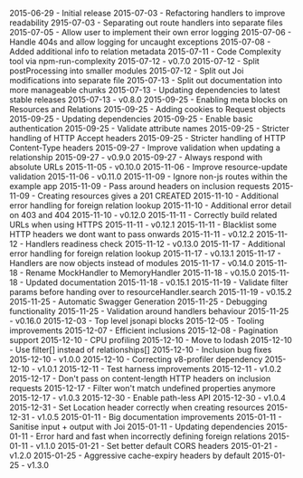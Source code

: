2015-06-29 - Initial release
2015-07-03 - Refactoring handlers to improve readability
2915-07-03 - Separating out route handlers into separate files
2015-07-05 - Allow user to implement their own error logging
2015-07-06 - Handle 404s and allow logging for uncaught exceptions
2015-07-08 - Added additional info to relation metadata
2015-07-11 - Code Complexity tool via npm-run-complexity
2015-07-12 - v0.7.0
2015-07-12 - Split postProcessing into smaller modules
2015-07-12 - Split out Joi modifications into separate file
2015-07-13 - Split out documentation into more manageable chunks
2015-07-13 - Updating dependencies to latest stable releases
2015-07-13 - v0.8.0
2015-09-25 - Enabling meta blocks on Resources and Relations
2015-09-25 - Adding cookies to Request objects
2015-09-25 - Updating dependencies
2015-09-25 - Enable basic authentication
2015-09-25 - Validate attribute names
2015-09-25 - Stricter handling of HTTP Accept headers
2015-09-25 - Stricter handling of HTTP Content-Type headers
2015-09-27 - Improve validation when updating a relationship
2015-09-27 - v0.9.0
2015-09-27 - Always respond with absolute URLs
2015-11-05 - v0.10.0
2015-11-06 - Improve resource-update validation
2015-11-06 - v0.11.0
2015-11-09 - Ignore non-js routes within the example app
2015-11-09 - Pass around headers on inclusion requests
2015-11-09 - Creating resources gives a 201 CREATED
2015-11-10 - Additional error handling for foreign relation lookup
2015-11-10 - Additional error detail on 403 and 404
2015-11-10 - v0.12.0
2015-11-11 - Correctly build related URLs when using HTTPS
2015-11-11 - v0.12.1
2015-11-11 - Blacklist some HTTP headers we dont want to pass onwards
2015-11-11 - v0.12.2
2015-11-12 - Handlers readiness check
2015-11-12 - v0.13.0
2015-11-17 - Additional error handling for foreign relation lookup
2015-11-17 - v0.13.1
2015-11-17 - Handlers are now objects instead of modules
2015-11-17 - v0.14.0
2015-11-18 - Rename MockHandler to MemoryHandler
2015-11-18 - v0.15.0
2015-11-18 - Updated documentation
2015-11-18 - v0.15.1
2015-11-19 - Validate filter params before handing over to resourceHandler.search
2015-11-19 - v0.15.2
2015-11-25 - Automatic Swagger Generation
2015-11-25 - Debugging functionality
2015-11-25 - Validation around handlers behaviour
2015-11-25 - v0.16.0
2015-12-03 - Top level jsonapi blocks
2015-12-05 - Tooling improvements
2015-12-07 - Efficient inclusions
2015-12-08 - Pagination support
2015-12-10 - CPU profiling
2015-12-10 - Move to lodash
2015-12-10 - Use filter[] instead of relationships[]
2015-12-10 - Inclusion bug fixes
2015-12-10 - v1.0.0
2015-12-10 - Correcting v8-profiler dependency
2015-12-10 - v1.0.1
2015-12-11 - Test harness improvements
2015-12-11 - v1.0.2
2015-12-17 - Don't pass on content-length HTTP headers on inclusion requests
2015-12-17 - Filter won't match undefined properties anymore
2015-12-17 - v1.0.3
2015-12-30 - Enable path-less API
2015-12-30 - v1.0.4
2015-12-31 - Set Location header correctly when creating resources
2015-12-31 - v1.0.5
2015-01-11 - Big documentation improvements
2015-01-11 - Sanitise input + output with Joi
2015-01-11 - Updating dependencies
2015-01-11 - Error hard and fast when incorrectly defining foreign relations
2015-01-11 - v1.1.0
2015-01-21 - Set better default CORS headers
2015-01-21 - v1.2.0
2015-01-25 - Aggressive cache-expiry headers by default
2015-01-25 - v1.3.0
